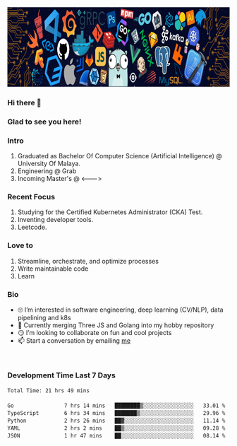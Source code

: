 <img height="180rem" width="100%" src="https://github.com/ziqinyeow/ziqinyeow/blob/main/header.png?raw=true" />

### Hi there 👋 
<!-- ![visitors](https://visitor-badge.glitch.me/badge?page_id=page.id) -->

### Glad to see you here! 

### Intro

1. Graduated as Bachelor Of Computer Science (Artificial Intelligence) @ University Of Malaya.
2. Engineering @ Grab
3. Incoming Master's @ <--->

### Recent Focus

1. Studying for the Certified Kubernetes Administrator (CKA) Test.
2. Inventing developer tools.
3. Leetcode.

### Love to

1. Streamline, orchestrate, and optimize processes
2. Write maintainable code
3. Learn

### Bio

<ul>
<li> 🙄 I’m interested in software engineering, deep learning (CV/NLP), data pipelining and k8s </li>
<li> 🏁 Currently merging Three JS and Golang into my hobby repository</li>
<li> 😏 I’m looking to collaborate on fun and cool projects </li>
<li> 📫 Start a conversation by emailing <a href="mailto:ziqinyeow@gmail.com">me</a> </li>
</ul>
<br>

### Development Time Last 7 Days
<!--START_SECTION:waka-->

```txt
Total Time: 21 hrs 49 mins

Go                7 hrs 14 mins   ████████▒░░░░░░░░░░░░░░░░   33.01 %
TypeScript        6 hrs 34 mins   ███████▒░░░░░░░░░░░░░░░░░   29.96 %
Python            2 hrs 26 mins   ██▓░░░░░░░░░░░░░░░░░░░░░░   11.14 %
YAML              2 hrs 2 mins    ██▒░░░░░░░░░░░░░░░░░░░░░░   09.28 %
JSON              1 hr 47 mins    ██░░░░░░░░░░░░░░░░░░░░░░░   08.14 %
```

<!--END_SECTION:waka-->
